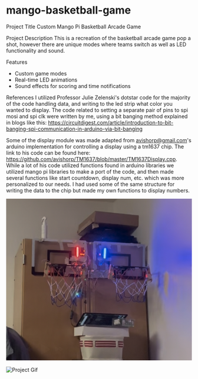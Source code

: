 # mango-basketball-game
Project Title
Custom Mango Pi Basketball Arcade Game

Project Description
This is a recreation of the basketball arcade game pop a shot, however there are unique modes where teams switch as well as LED functionality and sound. 

Features
- Custom game modes
- Real-time LED animations
- Sound effects for scoring and time notifications

References
I utilized Professor Julie Zelenski's dotstar code for the majority of the code handling data, and writing to the led strip what color you wanted to display. The code related to setting a separate pair of pins to spi mosi and spi clk were written by me, using a bit banging method explained in blogs like this: https://circuitdigest.com/article/introduction-to-bit-banging-spi-communication-in-arduino-via-bit-banging

Some of the display module was made adapted from avishorp@gmail.com's arduino implementation for controlling a display using a tm1637 chip. The link to his code can be found here: https://github.com/avishorp/TM1637/blob/master/TM1637Display.cpp. While a lot of his code utilized functions found in arduino libraries we utilized mango pi libraries to make a port of the code, and then made several functions like start countdown, display num, etc. which was more personalized to our needs. I had used some of the same structure for writing the data to the chip but made my own functions to display numbers.

![Project Photo](Photo_1.jpg)

![Project Gif](demo.gif)
